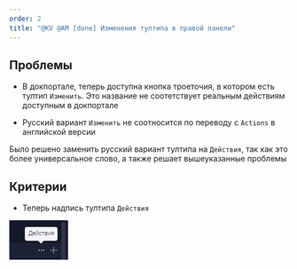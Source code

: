 ```yaml
---
order: 2
title: "@KV @AM [done] Изменения тултипа в правой панели"
---
```


## Проблемы

-  В докпортале, теперь доступна кнопка троеточия, в котором есть тултип `Изменить`. Это название не соотетствует реальным действиям доступным в докпортале

-  Русский вариант `Изменить` не соотносится по переводу с `Actions` в английской версии

Было решено заменить русский вариант тултипа на `Действия`, так как это более универсальное слово, а также решает вышеуказанные проблемы



## Критерии

-  Теперь надпись тултипа `Действия`

![](./kv-am-a-izmeneniya-tultipa-actions.png)
